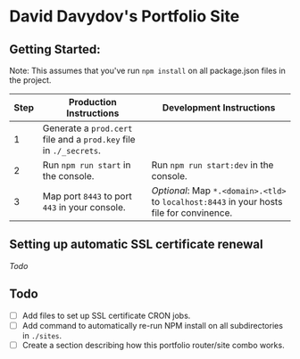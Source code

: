 # David Davydov's Portfolio Site

## Getting Started:

Note: This assumes that you've run `npm install` on all package.json files in the project.


| Step | Production Instructions                                            | Development Instructions                                                                  |
|------|--------------------------------------------------------------------|-------------------------------------------------------------------------------------------|
| 1    | Generate a `prod.cert` file and a `prod.key` file in `./_secrets`. |                                                                                           |
| 2    | Run `npm run start` in the console.                                | Run `npm run start:dev` in the console.                                                   |
| 3    | Map port `8443` to port `443` in your console.                     | _Optional_: Map `*.<domain>.<tld>` to `localhost:8443` in your hosts file for convinence. |

## Setting up automatic SSL certificate renewal

_Todo_

## Todo

 - [ ] Add files to set up SSL certificate CRON jobs.
 - [ ] Add command to automatically re-run NPM install on all subdirectories in `./sites`.
 - [ ] Create a section describing how this portfolio router/site combo works.